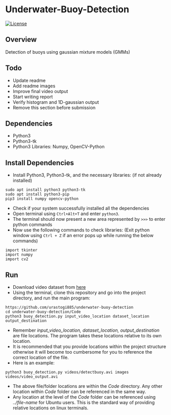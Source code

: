 # Underwater-Buoy-Detection
[![License](https://img.shields.io/badge/License-BSD%203--Clause-blue.svg)](https://github.com/urastogi885/underwater-buoy-detection/blob/master/LICENSE)

## Overview

Detection of buoys using gaussian mixture models (GMMs)

## Todo

- Update readme
- Add readme images
- Improve final video output
- Start writing report
- Verify histogram and 1D-gaussian output
- Remove this section before submission

## Dependencies

- Python3
- Python3-tk
- Python3 Libraries: Numpy, OpenCV-Python

## Install Dependencies

- Install Python3, Python3-tk, and the necessary libraries: (if not already installed)

```
sudo apt install python3 python3-tk
sudo apt install python3-pip
pip3 install numpy opencv-python
```

- Check if your system successfully installed all the dependencies
- Open terminal using ```Ctrl+Alt+T``` and enter ```python3```.
- The terminal should now present a new area represented by ```>>>``` to enter python commands
- Now use the following commands to check libraries: (Exit python window using ```Ctrl + Z``` if an error pops up while
running the below commands)

```
import tkinter
import numpy
import cv2
```

## Run

- Download video dataset from [here](https://drive.google.com/file/d/14VGYdseuSEVZD-AA4owDYFIY_53WfbrN/view)
- Using the terminal, clone this repository and go into the project directory, and run the main program:

```
https://github.com/urastogi885/underwater-buoy-detection
cd underwater-buoy-detection/Code
python3 buoy_detection.py input_video_location dataset_location output_destination
```

- Remember *input_video_location, dataset_location, output_destination* are file locations. The program takes these
locations relative to its own location.
- It is recommended that you provide locations within the project structure otherwise it will become too cumbersome for
you to reference the correct location of the file.
- Here is an example:

```
python3 buoy_detection.py videos/detectbuoy.avi images videos/video_output.avi
```

- The above file/folder locations are within the *Code* directory. Any other location within *Code* folder can be
referenced in the same way.
- Any location at the level of the *Code* folder can be referenced using *../file-name* for Ubuntu users. This is the
standard way of providing relative locations on linux terminals.
